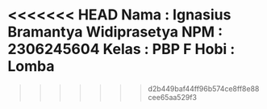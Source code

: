 <<<<<<< HEAD
Nama : Ignasius Bramantya Widiprasetya
NPM : 2306245604
Kelas : PBP F
Hobi : Lomba
=======

>>>>>>> d2b449baf44ff96b574ce8ff8e88cee65aa529f3
